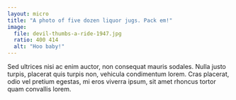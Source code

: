 ```yaml
---
layout: micro
title: "A photo of five dozen liquor jugs. Pack em!"
image:
  file: devil-thumbs-a-ride-1947.jpg
  ratio: 400 414
  alt: "Hoo baby!"
---
```

Sed ultrices nisi ac enim auctor, non consequat mauris sodales. Nulla justo turpis, placerat quis turpis non, vehicula condimentum lorem. Cras placerat, odio vel pretium egestas, mi eros viverra ipsum, sit amet rhoncus tortor quam convallis lorem.